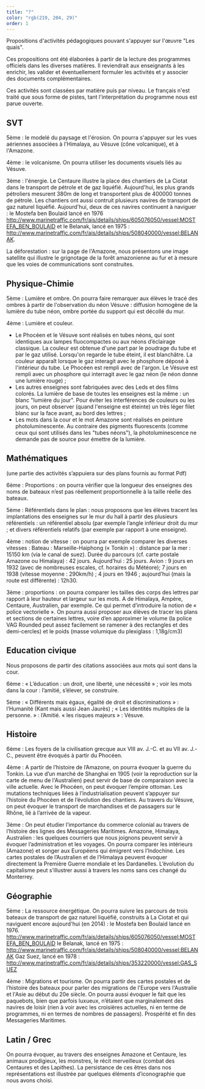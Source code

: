 ```yaml
---
title: "?"
color: "rgb(219, 204, 29)"
order: 1
---
```

Propositions d'activités pédagogiques pouvant s'appuyer sur l'œuvre "Les quais".

Ces propositions ont été élaborées à partir de la lecture des programmes officiels dans les diverses matières. Il reviendrait aux enseignants à les enrichir, les valider et éventuellement formuler les activités et y associer des documents complémentaires.

Ces activités sont classées par matière puis par niveau. Le français n'est traité que sous forme de pistes, tant l'interprétation du programme nous est parue ouverte.

SVT
-------

5ème : le modelé du paysage et l'érosion. On pourra s'appuyer sur les vues aériennes associées à l'Himalaya, au Vésuve (cône volcanique), et à l'Amazone.

4ème : le volcanisme. On pourra utiliser les documents visuels liés au Vésuve.

3ème : l'énergie. Le Centaure illustre la place des chantiers de La Ciotat dans le transport de pétrole et de gaz liquéfié. Aujourd'hui, les plus grands pétroliers mesurent 380m de long et transportent plus de 400000 tonnes de pétrole. Les chantiers ont aussi contruit plusieurs navires de transport de gaz naturel liquéfié. Aujourd'hui, deux de ces navires continuent à naviguer : le Mostefa ben Boulaid lancé en 1976
http://www.marinetraffic.com/fr/ais/details/ships/605076050/vessel:MOSTEFA_BEN_BOULAID
et le Belanak, lancé en 1975 : http://www.marinetraffic.com/fr/ais/details/ships/508040000/vessel:BELANAK.

La déforestation : sur la page de l'Amazone, nous présentons une image satellite qui illustre le grignotage de la forêt amazonienne au fur et à mesure que les voies de communications sont construites.

Physique-Chimie
-----------------

5ème : Lumière et ombre. On pourra faire remarquer aux élèves le tracé des ombres à partir de l'observation du néon Vésuve : diffusion homogène de la lumière du tube néon, ombre portée du support qui est décollé du mur.

4ème : Lumière et couleur.
- Le Phocéen et le Vésuve sont réalisés en tubes néons, qui sont identiques aux lampes fluocompactes ou aux néons d’éclairage classique. La couleur est obtenue d'une part par le poudrage du tube et par le gaz utilisé. Lorsqu'on regarde le tube éteint, il est blanchâtre. La couleur apparaît lorsque le gaz interagit avec le phosphore déposé à l'intérieur du tube. Le Phocéen est rempli avec de l'argon. Le Vésuve est rempli avec un phosphore qui interragit avec le gaz néon (le néon donne une lumière rouge) ;
- Les autres enseignes sont fabriquées avec des Leds et des films colorés. La lumière de base de toutes les enseignes est la même : un blanc "lumière du jour". Pour éviter les interférences de couleurs ou les jours, on peut observer (quand l'enseigne est éteinte) un très léger filet blanc sur la face avant, au bord des lettres ;
- Les mots dans la cour et le mot Amazone sont réalisés en peinture photoluminescente. Au contraire des pigments fluorescents (comme ceux qui sont utilisés dans les "tubes néons"), la photoluminescence ne demande pas de source pour émettre de la lumière.


Mathématiques
---------------
(une partie des activités s’appuiera sur des plans fournis au format Pdf)

6ème : Proportions : on pourra vérifier que la longueur des enseignes des noms de bateaux n’est pas réellement proportionnelle à la taille réelle des bateaux.

5ème : Référentiels dans le plan : nous proposons que les élèves tracent les implantations des enseignes sur le mur du hall à partir des plusieurs référentiels : un référentiel absolu (par exemple l’angle inférieur droit du mur ; et divers référentiels relatifs (par exemple par rapport à une enseigne).

4ème : notion de vitesse : on pourra par exemple comparer les diverses vitesses :
Bateau : Marseille-Haiphong (« Tonkin ») : distance par la mer : 15150 km (via le canal de suez). Durée du parcours (cf. carte postale Amazone ou Himalaya) : 42 jours. Aujourd’hui : 25 jours.
Avion : 9 jours en 1932 (avec de nombreuses escales, cf. horaires du Météore); 7 jours en 1938 (vitesse moyenne : 290km/h) ; 4 jours en 1946 ; aujourd’hui (mais la route est différente) : 12h30.

3ème : proportions : on pourra comparer les tailles des corps des lettres par rapport à leur hauteur et largeur sur les mots. A de Himalaya, Ampère, Centaure, Australien, par exemple. Ce qui permet d’introduire la notion de « police vectorielle ».
On pourra aussi proposer aux élèves de tracer les plans et sections de certaines lettres, voire d’en approximer le volume (la police VAG Rounded peut assez facilement se ramener à des rectangles et des demi-cercles) et le poids (masse volumique du plexiglass : 1,18g/cm3)

Education civique
--------------------

Nous proposons de partir des citations associées aux mots qui sont dans la cour.

6ème : « L’éducation : un droit, une liberté, une nécessité » ; voir les mots dans la cour : l’amitié, s’élever, se construire.

5ème : « Différents mais égaux, égalité de droit et discriminations » : l’Humanité (Kant mais aussi Jean Jaurès) ; « Les identités multiples de la personne. » : l’Amitié.
« les risques majeurs » : Vésuve.

Histoire
------------

6ème : Les foyers de la civilisation grecque aux VIII av. J.-C. et au VII av. J.-C., peuvent être évoqués à partir du Phocéen.

4ème : A partir de l’histoire de l’Amazone, on pourra évoquer la guerre du Tonkin. La vue d’un marché de Shanghai en 1905 (voir la reproduction sur la carte de menu de l'Australien) peut servir de base de comparaison avec la ville actuelle.
Avec le Phocéen, on peut évoquer l’empire ottoman.
Les mutations techniques liées à l’industrialisation peuvent s’appuyer sur l’histoire du Phocéen et de l’évolution des chantiers. Au travers du Vésuve, on peut évoquer le transport de marchandises et de passagers sur le Rhône, lié à l’arrivée de la vapeur.

3ème : On peut étudier l’importance du commerce colonial au travers de l’histoire des lignes des Messageries Maritimes. Amazone, Himalaya, Australien : les quelques courriers que nous joignons peuvent servir à évoquer l’administration et les voyages. On pourra comparer les intérieurs (Amazone) et songer aux Européens qui émigrent vers l’Indochine.
Les cartes postales de l’Australien et de l’Himalaya peuvent évoquer directement la Première Guerre mondiale et les Dardanelles.
L’évolution du capitalisme peut s’illustrer aussi à travers les noms sans ces changé du Monterrey.

Géographie
-------------

5ème : La ressource énergétique. On pourra suivre les parcours de trois bateaux de transport de gaz naturel liquéfié, construits à La Ciotat et qui naviguent encore aujourd'hui (en 2014) : le Mostefa ben Boulaid lancé en 1976.
http://www.marinetraffic.com/fr/ais/details/ships/605076050/vessel:MOSTEFA_BEN_BOULAID
le Belanak, lancé en 1975 : http://www.marinetraffic.com/fr/ais/details/ships/508040000/vessel:BELANAK
Gaz Suez, lancé en 1978 : http://www.marinetraffic.com/fr/ais/details/ships/353220000/vessel:GAS_SUEZ

4ème : Migrations et tourisme. On pourra partir des cartes postales et de l’histoire des bateaux pour parler des migrations de l'Europe vers l'Australie et l'Asie au début du 20e siècle. On pourra aussi évoquer le fait que les paquebots, bien que parfois luxueux, n’étaient que marginalement des navires de loisir (rien à voir avec les croisières actuelles, ni en terme de programmes, ni en termes de nombres de passagers). Prospérité et fin des Messageries Maritimes.

Latin / Grec
---------------

On pourra évoquer, au travers des enseignes Amazone et Centaure, les animaux prodigieux, les monstres, le récit merveilleux (combat des Centaures et des Lapithes). La persistance de ces êtres dans nos représentations est illustrée par quelques éléments d’iconographie que nous avons choisi.

